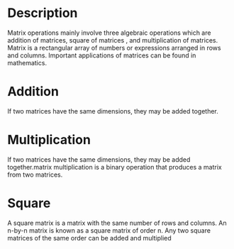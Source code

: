 # Description
Matrix operations mainly involve three algebraic operations which are addition of matrices, square of matrices , and multiplication of matrices. Matrix is a rectangular array of numbers or expressions arranged in rows and columns. Important applications of matrices can be found in mathematics.

# Addition
If two matrices have the same dimensions, they may be added together.
# Multiplication
If two matrices have the same dimensions, they may be added together.matrix multiplication is a binary operation that produces a matrix from two matrices.
# Square
A square matrix is a matrix with the same number of rows and columns. An n-by-n matrix is known as a square matrix of order n. Any two square matrices of the same order can be added and multiplied
